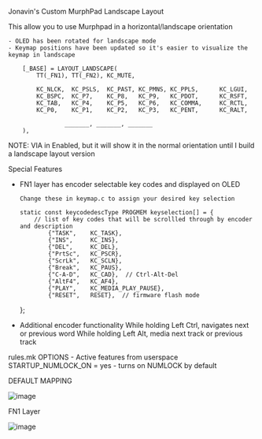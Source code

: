 Jonavin's Custom MurphPad Landscape Layout
 
This allow you to use Murphpad in a horizontal/landscape orientation

    - OLED has been rotated for landscape mode 
    - Keymap positions have been updated so it's easier to visualize the keymap in landscape 

        [_BASE] = LAYOUT_LANDSCAPE(
            TT(_FN1), TT(_FN2), KC_MUTE,

            KC_NLCK,  KC_PSLS,  KC_PAST, KC_PMNS, KC_PPLS,      KC_LGUI,
            KC_BSPC,  KC_P7,    KC_P8,   KC_P9,   KC_PDOT,      KC_RSFT,
            KC_TAB,   KC_P4,    KC_P5,   KC_P6,   KC_COMMA,     KC_RCTL,
            KC_P0,    KC_P1,    KC_P2,   KC_P3,   KC_PENT,      KC_RALT,

                    _______, _______, _______
        ),

NOTE:  VIA in Enabled, but it will show it in the normal orientation until I build a landscape layout version

Special Features
  - FN1 layer has encoder selectable key codes and displayed on OLED
        
        Change these in keymap.c to assign your desired key selection

        static const keycodedescType PROGMEM keyselection[] = {
            // list of key codes that will be scrollled through by encoder and description
                {"TASK",    KC_TASK},
                {"INS",     KC_INS},
                {"DEL",     KC_DEL},
                {"PrtSc",   KC_PSCR},
                {"ScrLk",   KC_SCLN},
                {"Break",   KC_PAUS},
                {"C-A-D",   KC_CAD},  // Ctrl-Alt-Del
                {"AltF4",   KC_AF4},
                {"PLAY",    KC_MEDIA_PLAY_PAUSE},
                {"RESET",   RESET},  // firmware flash mode
       };

  - Additional encoder functionality 
        While holding Left Ctrl, navigates next or previous word
        While holding Left Alt, media next track or previous track


rules.mk OPTIONS - Active features from userspace
STARTUP_NUMLOCK_ON = yes
    - turns on NUMLOCK by default

DEFAULT MAPPING

![image](https://user-images.githubusercontent.com/71780717/130325804-db7d5047-71b2-4924-9d5c-31c13bb6a9cc.png)


FN1 Layer

![image](https://user-images.githubusercontent.com/71780717/130325816-bf2af035-30e4-49f7-a932-101c7678175e.png)

